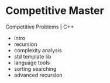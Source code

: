 # Competitive Master

Competitive Problems | C++

- intro
- recursion
- complexity analysis
- std template lib
- language tools
- sorting searching
- advanced recursion
